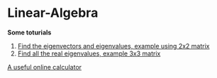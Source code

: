 # Linear-Algebra

**Some toturials** <br>
1. [Find the eigenvectors and eigenvalues, example using 2x2 matrix](https://www.youtube.com/watch?v=IdsV0RaC9jM) <br>
2. [Find all the real eigenvalues, example 3x3 matrix](https://www.youtube.com/watch?v=5UBoC6CEQCw)

[A useful online calculator](https://matrixcalc.org/vectors.html)
